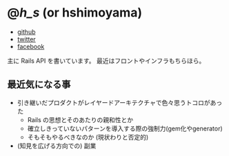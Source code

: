 # @_h_s_ (or hshimoyama)

* [github](https://github.com/hshimoyama)
* [twitter](https://twitter.com/_h_s_)
* [facebook](https://www.facebook.com/hiroyasu.shimoyama.9)

主に Rails API を書いています。
最近はフロントやインフラもちらほら。

## 最近気になる事

* 引き継いだプロダクトがレイヤードアーキテクチャで色々思うトコロがあった
  * Rails の思想とそのあたりの親和性とか
  * 確立しきっていないパターンを導入する際の強制力(gem化やgenerator)
  * そもそもやるべきなのか (現状わりと否定的)
* (知見を広げる方向での) 副業
